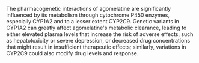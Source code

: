 The pharmacogenetic interactions of agomelatine are significantly influenced by its metabolism through cytochrome P450 enzymes, especially CYP1A2 and to a lesser extent CYP2C9. Genetic variants in CYP1A2 can greatly affect agomelatine's metabolic clearance, leading to either elevated plasma levels that increase the risk of adverse effects, such as hepatotoxicity or severe depression, or decreased drug concentrations that might result in insufficient therapeutic effects; similarly, variations in CYP2C9 could also modify drug levels and response.
